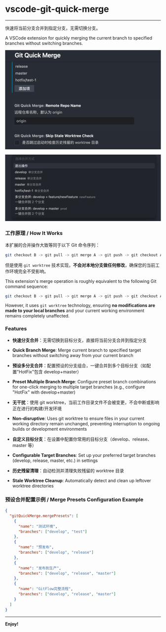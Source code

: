 # vscode-git-quick-merge

---

快速将当前分支合并到指定分支，无需切换分支。

A VSCode extension for quickly merging the current branch to specified branches without switching branches.

![Configuration](./media/config.png)

![Example](./media/1.png)

### 工作原理 / How It Works

本扩展的合并操作大致等同于以下 Git 命令序列：
```bash
git checkout B -> git pull -> git merge A -> git push -> git checkout A
```

但是使用 `git worktree` 技术实现，**不会对本地分支做任何修改**，确保您的当前工作环境完全不受影响。

This extension's merge operation is roughly equivalent to the following Git command sequence:
```bash
git checkout B -> git pull -> git merge A -> git push -> git checkout A
```

However, it uses `git worktree` technology, ensuring **no modifications are made to your local branches** and your current working environment remains completely unaffected.

### Features

- **快速分支合并**：无需切换到目标分支，直接将当前分支合并到指定分支
- **Quick Branch Merge**: Merge current branch to specified target branches without switching away from your current branch

- **预设多分支合并**：配置预设的分支组合，一键合并到多个目标分支（如配置"HotFix"包含 develop+master）
- **Preset Multiple Branch Merge**: Configure preset branch combinations for one-click merging to multiple target branches (e.g., configure "HotFix" with develop+master)

- **无干扰**：使用 git worktree，当前工作目录文件不会被变更，不会中断或影响正在进行的构建/开发环境
- **Non-disruptive**: Uses git worktree to ensure files in your current working directory remain unchanged, preventing interruption to ongoing builds or development environments

- **自定义目标分支**：在设置中配置你常用的目标分支（develop、release、master 等）
- **Configurable Target Branches**: Set up your preferred target branches (develop, release, master, etc.) in settings

- **历史残留清理**：自动检测并清理失败残留的 worktree 目录
- **Stale Worktree Cleanup**: Automatically detect and clean up leftover worktree directories

### 预设合并配置示例 / Merge Presets Configuration Example
```json
{
  "gitQuickMerge.mergePresets": [
    {
      "name": "测试环境",
      "branches": ["develop", "test"]
    },
    {
      "name": "预发布",
      "branches": ["develop", "release"]
    },
    {
      "name": "发布到生产",
      "branches": ["develop", "release", "master"]
    },
    {
      "name": "GitFlow完整流程",
      "branches": ["develop", "release", "master"]
    }
  ]
}
```

---

**Enjoy!**
